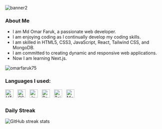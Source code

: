 ![banner2](https://github.com/omarfaruk75/omarfaruk75/assets/134272454/1bbdd4da-dc44-4aed-a44c-511df08af5bc)

### About Me
- I am Md Omar Faruk, a passionate web developer.
- I am enjoying coding as I continually develop my coding skills.
- I am skilled in HTML5, CSS3, JavaScript, React, Tailwind CSS, and MongoDB.
- I am committed to creating dynamic and responsive web applications.
- Now I am learning Next.js.

<p align="left">
  <img
    src="https://komarev.com/ghpvc/?username=omarfaruk75"
    alt="omarfaruk75"
  />
</p>

### Languages I used:

<img align="left" alt="HTML5" width="26px" src="https://cdn.jsdelivr.net/gh/devicons/devicon/icons/html5/html5-original.svg" style="padding-right:10px;" />
<img align="left" alt="CSS3" width="26px" src="https://cdn.jsdelivr.net/gh/devicons/devicon/icons/css3/css3-original.svg" style="padding-right:10px;" />
<img align="left" alt="JavaScript" width="26px" src="https://cdn.jsdelivr.net/gh/devicons/devicon/icons/javascript/javascript-original.svg" style="padding-right:10px;" />
<img align="left" alt="React" width="26px" src="https://cdn.jsdelivr.net/gh/devicons/devicon/icons/react/react-original.svg" style="padding-right:10px;" />          
<img align="left" width="26px" alt="Tailwind" src="https://cdn.jsdelivr.net/gh/devicons/devicon@latest/icons/tailwindcss/tailwindcss-original.svg" style="padding-right:10px;" />       
<img align="left" alt="MongoDB" width="26px" src="https://cdn.jsdelivr.net/gh/devicons/devicon/icons/mongodb/mongodb-original.svg" style="padding-right:10px;" />

<br/> <br/>
### Daily Streak

![GitHub streak stats](https://streak-stats.demolab.com/?user=omarfaruk75)  
